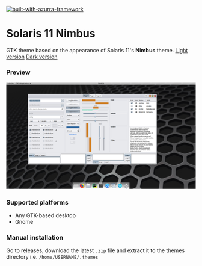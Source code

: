 [![built-with-azurra-framework](https://github.com/Elbullazul/Azurra_framework/raw/assets/azurra_framework_smaller.png)](https://github.com/Elbullazul/Azurra_framework)

# Solaris 11 Nimbus
GTK theme based on the appearance of Solaris 11's **Nimbus** theme. [Light version](https://github.com/B00merang-Project/Solaris-11-Light) [Dark version](https://github.com/B00merang-Project/Solaris-11-Dark)

### Preview
![solaris-11](https://github.com/B00merang-Project/gallery/raw/master/Solaris%2011%20Nimbus%20(3).png)

### Supported platforms
- Any GTK-based desktop
- Gnome

### Manual installation
Go to releases, download the latest `.zip` file and extract it to the themes directory i.e. `/home/USERNAME/.themes`

